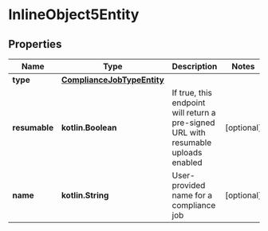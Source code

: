 
# InlineObject5Entity

## Properties
Name | Type | Description | Notes
------------ | ------------- | ------------- | -------------
**type** | [**ComplianceJobTypeEntity**](ComplianceJobTypeEntity.md) |  | 
**resumable** | **kotlin.Boolean** | If true, this endpoint will return a pre-signed URL with resumable uploads enabled |  [optional]
**name** | **kotlin.String** | User-provided name for a compliance job |  [optional]



